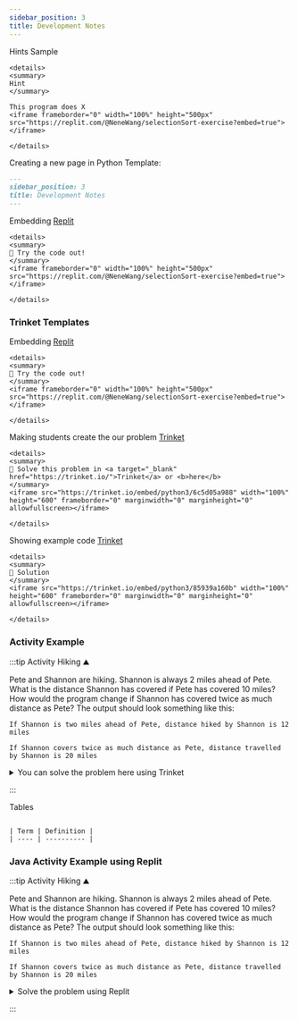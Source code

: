 ```yaml
---
sidebar_position: 3
title: Development Notes
---
```


Hints Sample
```
<details>
<summary>
Hint
</summary>

This program does X
<iframe frameborder="0" width="100%" height="500px" src="https://replit.com/@NeneWang/selectionSort-exercise?embed=true"></iframe>

</details>
```


Creating a new page in Python Template:
```markdown
---
sidebar_position: 3
title: Development Notes
---

```

Embedding [Replit](https://replit.com/~)
```
<details>
<summary>
🧪 Try the code out! 
</summary>
<iframe frameborder="0" width="100%" height="500px" src="https://replit.com/@NeneWang/selectionSort-exercise?embed=true"></iframe>

</details>
```

### Trinket Templates


Embedding [Replit](https://replit.com/~)
```
<details>
<summary>
🧪 Try the code out! 
</summary>
<iframe frameborder="0" width="100%" height="500px" src="https://replit.com/@NeneWang/selectionSort-exercise?embed=true"></iframe>

</details>
```


Making students create the our problem [Trinket](https://trinket.io/)
```
<details>
<summary>
📝 Solve this problem in <a target="_blank" href="https://trinket.io/">Trinket</a> or <b>here</b>
</summary>
<iframe src="https://trinket.io/embed/python3/6c5d05a988" width="100%" height="600" frameborder="0" marginwidth="0" marginheight="0" allowfullscreen></iframe>

</details>
```

Showing example code [Trinket](https://trinket.io/)



```
<details>
<summary>
📒 Solution
</summary>
<iframe src="https://trinket.io/embed/python3/85939a160b" width="100%" height="600" frameborder="0" marginwidth="0" marginheight="0" allowfullscreen></iframe>

</details>
```

### Activity Example
:::tip Activity Hiking ⛰

Pete and Shannon are hiking. Shannon is always 2 miles ahead of Pete. What is the distance Shannon has covered if Pete has covered 10 miles? How would the program change if Shannon has covered twice as much distance as Pete?
The output should look something like this:
```
If Shannon is two miles ahead of Pete, distance hiked by Shannon is 12 miles

If Shannon covers twice as much distance as Pete, distance travelled by Shannon is 20 miles
```

<details>
<summary>
You can solve the problem here using Trinket
</summary>
<iframe src="https://trinket.io/embed/java/6e661a677c" width="100%" height="600" frameborder="0" marginwidth="0" marginheight="0" allowfullscreen></iframe>

</details>


:::




Tables
```

| Term | Definition |
| ---- | ---------- |

```
### Java Activity Example using Replit

:::tip Activity Hiking ⛰

Pete and Shannon are hiking. Shannon is always 2 miles ahead of Pete. What is the distance Shannon has covered if Pete has covered 10 miles? How would the program change if Shannon has covered twice as much distance as Pete?
The output should look something like this:
```
If Shannon is two miles ahead of Pete, distance hiked by Shannon is 12 miles

If Shannon covers twice as much distance as Pete, distance travelled by Shannon is 20 miles
```
<details>
<summary>
Solve the problem using Replit
</summary>
Feel free to use Repl, you can fork from this empty canvas in Repl.it

</details>


:::







